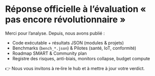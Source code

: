 
# Réponse officielle à l’évaluation « pas encore révolutionnaire »

Merci pour l’analyse. Depuis, nous avons publié :
- Code exécutable + résultats JSON (modules & projets)
- Benchmarks (`bench_*.json`) & Pilotes (santé, IoT, conformité)
- Roadmap SMART & Community plan
- Registre des risques, anti-biais, monitors collapse, budget compute

👉 Nous vous invitons à re‑lire le hub et à mettre à jour votre verdict.

